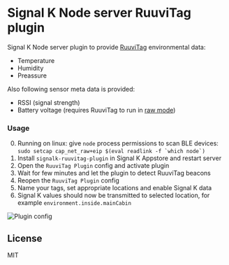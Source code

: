 # Signal K Node server RuuviTag plugin

Signal K Node server plugin to provide [RuuviTag](https://tag.ruuvi.com/) environmental data:

- Temperature
- Humidity
- Preassure

Also following sensor meta data is provided:

- RSSI (signal strength)
- Battery voltage (requires RuuviTag to run in [raw mode](https://lab.ruuvi.com/ruuvitag-fw/))

### Usage

0. Running on linux: give `node` process permissions to scan BLE devices: ``sudo setcap cap_net_raw+eip $(eval readlink -f `which node`)``
1. Install `signalk-ruuvitag-plugin` in Signal K Appstore and restart server
2. Open the `RuuviTag Plugin` config and activate plugin
3. Wait for few minutes and let the plugin to detect RuuviTag beacons
4. Reopen the `RuuviTag Plugin` config
5. Name your tags, set appropriate locations and enable Signal K data
6. Signal K values should now be transmitted to selected location, for example `environment.inside.mainCabin`

![Plugin config](https://user-images.githubusercontent.com/1435910/35721120-472ff648-07f9-11e8-90e1-6e97a5a31ed8.png)


License
-------

MIT
